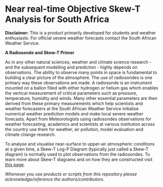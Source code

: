 # Near real-time Objective Skew-T Analysis for South Africa

**Disclaimer:** This is a product primarily developed for students and weather enthusiasts. For official severe weather forecasts contact the South African Weather Service.

**A Radiosonde and Skew-T Primer**

As in any other natural sciences, weather and climate science research - and the subsequent modelling and prediction - highly depends on observations. The ability to observe many points in space is fundamental to building a clear picture of the atmosphere. The use of radiosondes is one primary way these observations are made. A radiosonde is an instrument mounted on a ballon filled with either hydrogen or helium gas which enables the vertical measurement of critical parameters such as pressure, temperature, humidity and winds. Many other essential parameters are then derived from these primary measurements which help scientists and weather forecasters at the South African Weather Service initialise numerical weather prediction models and make local severe weather forecasts. Apart from Meteorologists using radiosondes observations for weather forecasting, academics and scientists at various institution across the country use them for weather, air pollution, model evaluation and climate change research. 

To analyse and visualise near-surface to upper-air atmospheric conditions at a given time, a Skew-T Log-P Diagram (typically just called a Skew-T diagram) is normally used to plot observations from the radiosondes. To learn more about Skew-T diagrams and on how they are constructed visit [this page](https://www.weather.gov/jetstream/skewt).


*Whenever you use products or scripts from this repository please acknowledge/reference the authors/contributors.*
